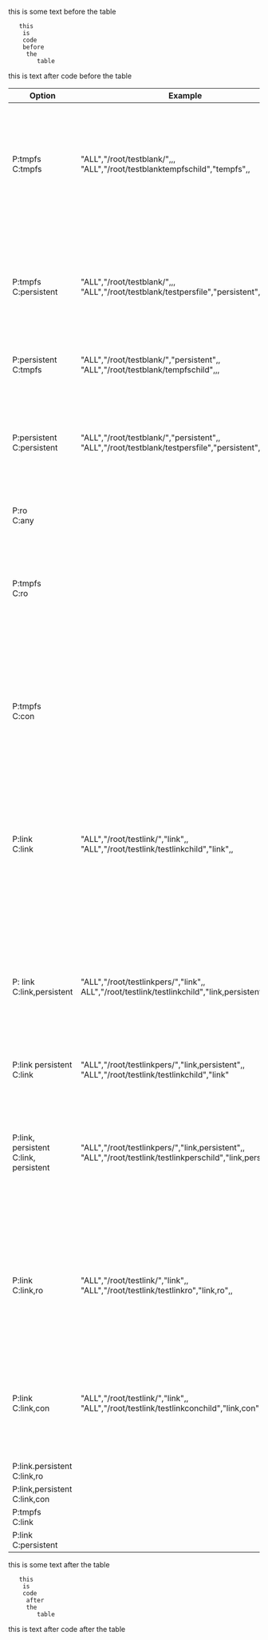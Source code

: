 this is some text before the table

~~~~
   this
    is
    code
    before 
     the 
        table
~~~~

this is text after code before the table


<!---
begin_xcat_table;
numcols=3;
colwidths=7,25,40;
-->


| Option     | Example | Remarks
-------------|---------|---------
P:tmpfs <br>C:tmpfs       | "ALL","/root/testblank/",,, <br>"ALL","/root/testblanktempfschild","tempfs",, | Both the parent and the child are mounted to tmpfs on the booted node following their respective options.Only the parent are mounted to the local file system.
P:tmpfs <br>C:persistent| "ALL","/root/testblank/",,, <br>"ALL","/root/testblank/testpersfile","persistent",,|   Both the parent and the child are mounted to tmpfs on the booted node following their respective options. Only the parent is mounted to the local file system.
P:persistent <br>C:tmpfs|"ALL","/root/testblank/","persistent",, <br>"ALL","/root/testblank/tempfschild",,,| Not permitted now. But plan to support it.
P:persistent <br>C:persistent|"ALL","/root/testblank/","persistent",, <br>"ALL","/root/testblank/testpersfile","persistent",,| Both the parent and the child are mounted to tmpfs on the booted node following their respective options. Only the parent are mounted to the local file system.
P:ro <br>C:any | |  Not permitted
P:tmpfs <br>C:ro| | Both the parent and the child are mounted to tmpfs on the booted node following their respective options. Only the parent are mounted to the local file system.
P:tmpfs <br>C:con | | Both the parent and the child are mounted to tmpfs on the booted node following their respective options. Only the parent are mounted to the local file system.
P:link <br>C:link |"ALL","/root/testlink/","link",, <br>"ALL","/root/testlink/testlinkchild","link",, | Both the parent and the child are created in tmpfs on the booted node following their respective options; there's only one symbolic link of the parent is created in the local file system.
P: link <br>C:link,persistent |"ALL","/root/testlinkpers/","link",, <br>ALL","/root/testlink/testlinkchild","link,persistent" | Both the parent and the child are created in tmpfs on the booted node following their respective options; there's only one symbolic link of the parent is created in the local file system.
P:link persistent <br>C:link |"ALL","/root/testlinkpers/","link,persistent",, <br>"ALL","/root/testlink/testlinkchild","link" |NOT permitted
P:link, persistent <br>C:link, persistent |"ALL","/root/testlinkpers/","link,persistent",, <br>"ALL","/root/testlink/testlinkperschild","link,persistent",, |Both the parent and the child are created in tmpfs on the booted node following the "link,persistent" way; there's only one symbolic link of the parent is created in the local file system.
P:link <br>C:link,ro |"ALL","/root/testlink/","link",, <br>"ALL","/root/testlink/testlinkro","link,ro",, |Both the parent and the child are created in tmpfs on the booted node, there's only one symbolic link of the parent is created in the local file system.
P:link <br>C:link,con |"ALL","/root/testlink/","link",, <br>"ALL","/root/testlink/testlinkconchild","link,con",,  |Both the parent and the child are created in tmpfs on the booted node, there's only one symbolic link of the parent in the local file system.
P:link.persistent <br>C:link,ro | |NOT Permitted
P:link,persistent <br>C:link,con | |NOT Permitted
P:tmpfs <br>C:link | |NOT Permitted
P:link <br>C:persistent | |NOT Permitted

<!---
end_xcat_table
-->

this is some text after the table

~~~~
   this
    is
    code
     after 
     the 
        table
~~~~

this is text after code after the table

